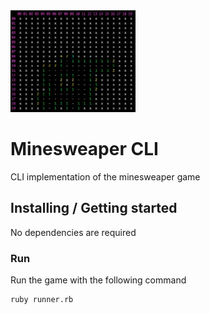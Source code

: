 <img src="logo.jpeg" alt="drawing" width="200"/>

# Minesweaper CLI

CLI implementation of the minesweaper game

## Installing / Getting started

No dependencies are required

### Run

Run the game with the following command

```shell
ruby runner.rb
```
